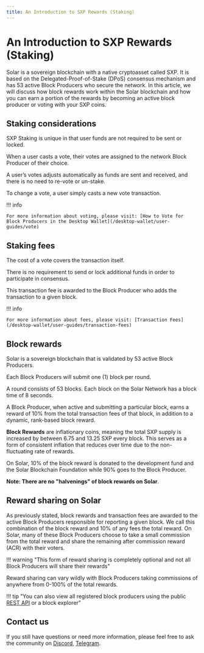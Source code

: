 ```yaml
---
title: An Introduction to SXP Rewards (Staking)
---
```


# An Introduction to SXP Rewards (Staking)

Solar is a sovereign blockchain with a native cryptoasset called SXP. It is based on the Delegated-Proof-of-Stake (DPoS) consensus mechanism and has 53 active Block Producers who secure the network. In this article, we will discuss how block rewards work within the Solar blockchain and how you can earn a portion of the rewards by becoming an active block producer or voting with your SXP coins.

## Staking considerations

SXP Staking is unique in that user funds are not required to be sent or locked.

When a user casts a vote, their votes are assigned to the network Block Producer of their choice.

A user’s votes adjusts automatically as funds are sent and received, and there is no need to re-vote or un-stake.

To change a vote, a user simply casts a new vote transaction.

!!! info

    For more information about voting, please visit: [How to Vote for Block Producers in the Desktop Wallet](/desktop-wallet/user-guides/vote)

## Staking fees

The cost of a vote covers the transaction itself.

There is no requirement to send or lock additional funds in order to participate in consensus.

This transaction fee is awarded to the Block Producer who adds the transaction to a given block.

!!! info

    For more information about fees, please visit: [Transaction Fees](/desktop-wallet/user-guides/transaction-fees)

## Block rewards

Solar is a sovereign blockchain that is validated by 53 active Block Producers.

Each Block Producers will submit one (1) block per round.

A round consists of 53 blocks. Each block on the Solar Network has a block time of 8 seconds.

A Block Producer, when active and submitting a particular block, earns a reward of 10% from the total transaction fees of that block, in addition to a dynamic, rank-based block reward.

**Block Rewards** are inflationary coins, meaning the total SXP supply is increased by between 6.75 and 13.25 SXP every block. This serves as a form of consistent inflation that reduces over time due to the non-fluctuating rate of rewards.

On Solar, 10% of the block reward is donated to the development fund and the Solar Blockchain Foundation while 90% goes to the Block Producer.

**Note: There are no "halvenings" of block rewards on Solar**.

## Reward sharing on Solar

As previously stated, block rewards and transaction fees are awarded to the active Block Producers responsible for reporting a given block. We call this combination of the block reward and 10% of any fees the total reward. On Solar, many of these Block Producers choose to take a small commission from the total reward and share the remaining after commission reward (ACR) with their voters.

!!! warning "This form of reward sharing is completely optional and not all Block Producers will share their rewards"

Reward sharing can vary wildly with Block Producers taking commissions of anywhere from 0-100% of the total rewards.

!!! tip "You can also view all registered block producers using the public [REST API](/api/public-rest-api/getting-started) or a block explorer"

<!-- --hidden-- needs more detailed information
## Becoming a Block Producer

Some SXP holders want to be more directly involved and participate in the network themselves, rather than delegate their influence to a third party. 
We highly encourage anyone who is interested in becoming a block producer to read our full guides on [How to Register or Resign a Block Producer](/desktop-wallet/user-guides/register-resign-blockproducer/) and [Installing a Core Node](/exchanges/intro/) to get started.
-->

## Contact us

If you still have questions or need more information, please feel free to ask the community on [Discord](https://discord.solar.org/), [Telegram](https://telegram.solar.org/).

